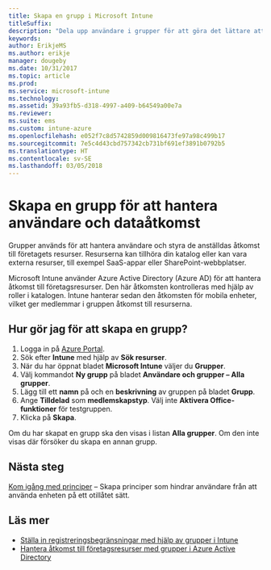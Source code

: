 ```yaml
---
title: Skapa en grupp i Microsoft Intune
titleSuffix: 
description: "Dela upp användare i grupper för att göra det lättare att hantera principer och appar som de har åtkomst till."
keywords: 
author: ErikjeMS
ms.author: erikje
manager: dougeby
ms.date: 10/31/2017
ms.topic: article
ms.prod: 
ms.service: microsoft-intune
ms.technology: 
ms.assetid: 39a93fb5-d318-4997-a409-b64549a00e7a
ms.reviewer: 
ms.suite: ems
ms.custom: intune-azure
ms.openlocfilehash: e052f7c8d5742859d009816473fe97a98c499b17
ms.sourcegitcommit: 7e5c4d43cbd757342cb731bf691ef3891b0792b5
ms.translationtype: HT
ms.contentlocale: sv-SE
ms.lasthandoff: 03/05/2018
---
```

# <a name="create-a-group-to-manage-your-users-and-data-access"></a>Skapa en grupp för att hantera användare och dataåtkomst

Grupper används för att hantera användare och styra de anställdas åtkomst till företagets resurser. Resurserna kan tillhöra din katalog eller kan vara externa resurser, till exempel SaaS-appar eller SharePoint-webbplatser.

Microsoft Intune använder Azure Active Directory (Azure AD) för att hantera åtkomst till företagsresurser. Den här åtkomsten kontrolleras med hjälp av roller i katalogen. Intune hanterar sedan den åtkomsten för mobila enheter, vilket ger medlemmar i gruppen åtkomst till resurserna.

## <a name="how-do-i-create-a-group"></a>Hur gör jag för att skapa en grupp?

1. Logga in på [Azure Portal](https://portal.azure.com).
2. Sök efter **Intune** med hjälp av **Sök resurser**.
3. När du har öppnat bladet **Microsoft Intune** väljer du **Grupper**.
4. Välj kommandot **Ny grupp** på bladet **Användare och grupper – Alla grupper**.
5. Lägg till ett **namn** på och en **beskrivning** av gruppen på bladet **Grupp**.
6. Ange **Tilldelad** som **medlemskapstyp**. Välj inte **Aktivera Office-funktioner** för testgruppen.
7. Klicka på **Skapa**.

Om du har skapat en grupp ska den visas i listan **Alla grupper**. Om den inte visas där försöker du skapa en annan grupp.

## <a name="next-steps"></a>Nästa steg

[Kom igång med principer](get-started-policies.md) – Skapa principer som hindrar användare från att använda enheten på ett otillåtet sätt.

## <a name="learn-more"></a>Läs mer

* [Ställa in registreringsbegränsningar med hjälp av grupper i Intune](groups-add.md)
* [Hantera åtkomst till företagsresurser med grupper i Azure Active Directory](https://docs.microsoft.com/azure/active-directory/active-directory-manage-groups)

